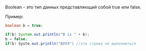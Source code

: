 Boolean - это тип данных представляющий собой true или false.

Пример:
```java
boolean b = true;

if(b) System.out.println("B is " + b);
b = false;
if(b) Syste.out.println("БУУЭ") //эта строка не выполниться
```
